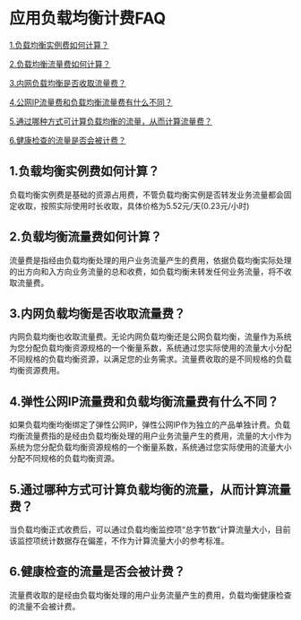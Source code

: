 
# 应用负载均衡计费FAQ

[1.负载均衡实例费如何计算？](Price-FAQ#user-content-1)

[2.负载均衡流量费如何计算？](Price-FAQ#user-content-2)

[3.内网负载均衡是否收取流量费？](Price-FAQ#user-content-3)

[4.公网IP流量费和负载均衡流量费有什么不同？](Price-FAQ#user-content-4)

[5.通过哪种方式可计算负载均衡的流量，从而计算流量费？](Price-FAQ#user-content-5)

[6.健康检查的流量是否会被计费？](Price-FAQ#user-content-6)

## 1.负载均衡实例费如何计算？
<div id="user-content-1"></div>

负载均衡实例费是基础的资源占用费，不管负载均衡实例是否转发业务流量都会固定收取，按照实际使用时长收取，具体价格为5.52元/天(0.23元/小时)

## 2.负载均衡流量费如何计算？
<div id="user-content-2"></div>

流量费是指经由负载均衡处理的用户业务流量产生的费用，依据负载均衡实际处理的出方向和入方向业务流量的总和收费，如负载均衡未转发任何业务流量，将不收取流量费。

## 3.内网负载均衡是否收取流量费？
<div id="user-content-3"></div>

内网负载均衡也收取流量费。无论内网负载均衡还是公网负载均衡，流量作为系统为您分配负载均衡资源规格的一个衡量系数，系统通过您实际使用的流量大小分配不同规格的负载均衡资源，以满足您的业务需求。流量费收取的是不同规格的负载均衡资源费用。

## 4.弹性公网IP流量费和负载均衡流量费有什么不同？
<div id="user-content-4"></div>

如果负载均衡均衡绑定了弹性公网IP，弹性公网IP作为独立的产品单独计费。负载均衡流量费指的是经由负载均衡处理的用户业务流量产生的费用，流量的大小作为系统为您分配负载均衡资源规格的一个衡量系数，系统通过您实际使用的流量大小分配不同规格的负载均衡资源。

## 5.通过哪种方式可计算负载均衡的流量，从而计算流量费？
<div id="user-content-5"></div>

当负载均衡正式收费后，可以通过负载均衡监控项“总字节数”计算流量大小，目前该监控项统计数据存在偏差，不作为计算流量大小的参考标准。

## 6.健康检查的流量是否会被计费？
<div id="user-content-6"></div>

流量费收取的是经由负载均衡处理的用户业务流量产生的费用，负载均衡健康检查的流量不会被计费。

